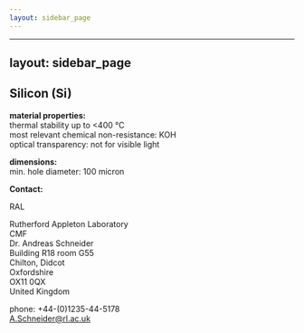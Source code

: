 ```yaml
---
layout: sidebar_page
---
```


---
layout: sidebar_page
---

## Silicon (Si)

__material properties:__  
thermal stability up to	<400 °C  
most relevant chemical non-resistance:	KOH  
optical transparency:	not for visible light
	
__dimensions:__  	
min. hole diameter:	100 micron
<!--break-->
__Contact:__

RAL

Rutherford Appleton Laboratory  
CMF  
Dr. Andreas Schneider  
Building R18 room G55   
Chilton, Didcot  
Oxfordshire   
OX11 0QX   
United Kingdom

phone: +44-(0)1235-44-5178  
A.Schneider@rl.ac.uk